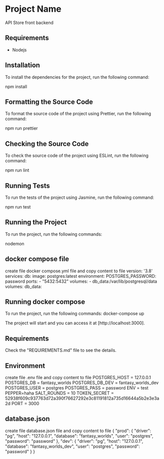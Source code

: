 # Project Name

API Store front backend

## Requirements

- Nodejs

## Installation

To install the dependencies for the project, run the following command:

npm install


## Formatting the Source Code

To format the source code of the project using Prettier, run the following command:

npm run prettier


## Checking the Source Code

To check the source code of the project using ESLint, run the following command:

npm run lint


## Running Tests

To run the tests of the project using Jasmine, run the following command:

npm run test


## Running the Project

To run the project, run the following commands:

nodemon
## docker compose file
create file docker compose.yml file and copy content to file
version: '3.8'
services:
  db:
    image: postgres:latest
    environment:
      POSTGRES_PASSWORD: password
    ports:
    - "5432:5432"
    volumes:
      - db_data:/var/lib/postgresql/data
volumes:
  db_data:

## Running docker compose
To run the project, run the following commands:
docker-compose up


The project will start and you can access it at [http://localhost:3000].

## Requirements
Check the "REQUIREMENTS.md" file to see the details.


## Environment

create file .env file and copy content to file
POSTGRES_HOST = 127.0.0.1
POSTGRES_DB = fantasy_worlds
POSTGRES_DB_DEV = fantasy_worlds_dev
POSTGRES_USER = postgres
POSTGRES_PASS = password
ENV = test
PEPPER=haha
SALT_ROUNDS = 10
TOKEN_SECRET = 52938f609c937763d72a390f76627292e3c81191812a735d16644a5b2e3e3a2d
PORT = 3000

## database.json

create file database.json file and copy content to file
{
    "prod": {
      "driver": "pg",
      "host": "127.0.0.1",
      "database": "fantasy_worlds",
      "user": "postgres",
      "password": "password"
    },
    "dev": {
      "driver": "pg",
      "host": "127.0.0.1",
      "database": "fantasy_worlds_dev",
      "user": "postgres",
      "password": "password"
    }
  }
